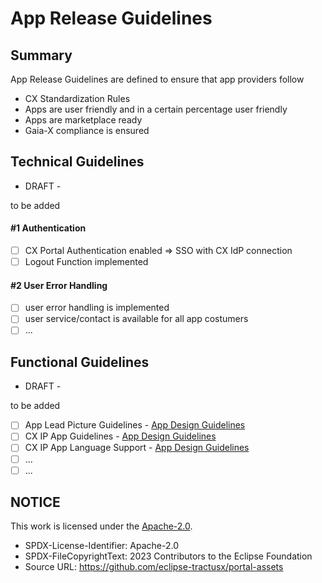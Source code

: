 # App Release Guidelines

## Summary

App Release Guidelines are defined to ensure that app providers follow

- CX Standardization Rules
- Apps are user friendly and in a certain percentage user friendly
- Apps are marketplace ready
- Gaia-X compliance is ensured

## Technical Guidelines

- DRAFT -

to be added

#### #1 Authentication

- [ ] CX Portal Authentication enabled => SSO with CX IdP connection
- [ ] Logout Function implemented

#### #2 User Error Handling

- [ ] user error handling is implemented
- [ ] user service/contact is available for all app costumers
- [ ] ...

## Functional Guidelines

- DRAFT -

to be added

- [ ] App Lead Picture Guidelines - [App Design Guidelines](./App-Design_guidelines.md/)
- [ ] CX IP App Guidelines - [App Design Guidelines](./App-Design_guidelines.md/)
- [ ] CX IP App Language Support - [App Design Guidelines](./App-Design_guidelines.md/)
- [ ] ...
- [ ] ...

## NOTICE

This work is licensed under the [Apache-2.0](https://www.apache.org/licenses/LICENSE-2.0).

- SPDX-License-Identifier: Apache-2.0
- SPDX-FileCopyrightText: 2023 Contributors to the Eclipse Foundation
- Source URL: https://github.com/eclipse-tractusx/portal-assets
